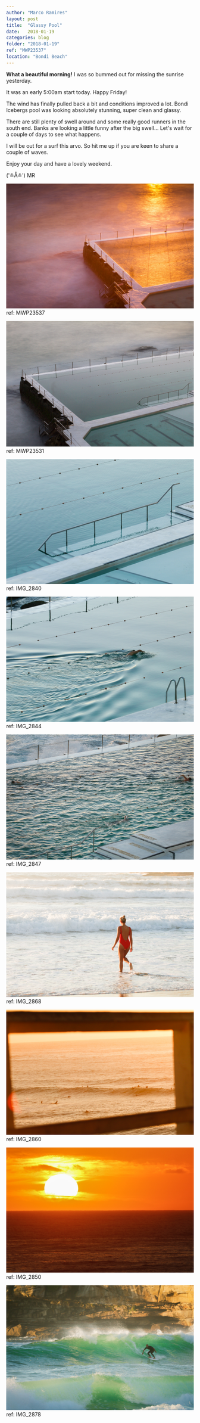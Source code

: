 ```yaml
---
author: "Marco Ramires"
layout: post
title:  "Glassy Pool"
date:   2018-01-19
categories: blog
folder: "2018-01-19"
ref: "MWP23537"
location: "Bondi Beach"
---
```



**What a beautiful morning!** I was so bummed out for missing the sunrise yesterday.

It was an early 5:00am start today. Happy Friday!

The wind has finally pulled back a bit and conditions improved a lot. Bondi Icebergs pool was looking absolutely stunning, super clean and glassy.

There are still plenty of swell around and some really good runners in the south end. Banks are looking a little funny after the big swell... Let's wait for a couple of days to see what happens.

I will be out for a surf this arvo. So hit me up if you are keen to share a couple of waves.

Enjoy your day and have a lovely weekend.

('≗Å≗') MR

![Sample Image](../images/site/pictures/2018-01-19/MWP23537.jpg)
ref: MWP23537

![Sample Image](../images/site/pictures/2018-01-19/MWP23531.jpg)
ref: MWP23531

![Sample Image](../images/site/pictures/2018-01-19/IMG_2840.jpg)
ref: IMG_2840

![Sample Image](../images/site/pictures/2018-01-19/IMG_2844.jpg)
ref: IMG_2844

![Sample Image](../images/site/pictures/2018-01-19/IMG_2847.jpg)
ref: IMG_2847

![Sample Image](../images/site/pictures/2018-01-19/IMG_2868.jpg)
ref: IMG_2868

![Sample Image](../images/site/pictures/2018-01-19/IMG_2860.jpg)
ref: IMG_2860

![Sample Image](../images/site/pictures/2018-01-19/IMG_2850.jpg)
ref: IMG_2850

![Sample Image](../images/site/pictures/2018-01-19/IMG_2878.jpg)
ref: IMG_2878



